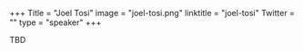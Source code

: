 +++
Title = "Joel Tosi"
image = "joel-tosi.png"
linktitle = "joel-tosi"
Twitter = ""
type = "speaker"
+++

TBD